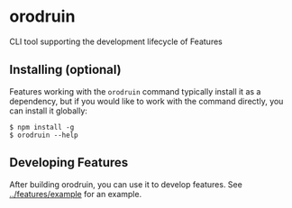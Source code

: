 # orodruin

CLI tool supporting the development lifecycle of Features

## Installing (optional)

Features working with the `orodruin` command typically install it as a
dependency, but if you would like to work with the command directly, you can
install it globally:

```
$ npm install -g
$ orodruin --help
```

## Developing Features

After building orodruin, you can use it to develop features. See
[../features/example](../features/example) for an example.
